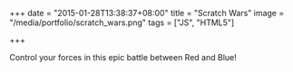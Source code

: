 +++
date = "2015-01-28T13:38:37+08:00"
title = "Scratch Wars"
image = "/media/portfolio/scratch_wars.png"
tags = ["JS", "HTML5"]

+++

Control your forces in this epic battle between Red and Blue!